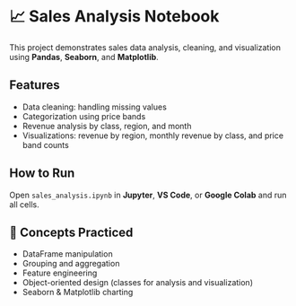 # 📈 Sales Analysis Notebook

This project demonstrates sales data analysis, cleaning, and visualization using **Pandas**, **Seaborn**, and **Matplotlib**.

## Features
- Data cleaning: handling missing values
- Categorization using price bands
- Revenue analysis by class, region, and month
- Visualizations: revenue by region, monthly revenue by class, and price band counts

## How to Run
Open `sales_analysis.ipynb` in **Jupyter**, **VS Code**, or **Google Colab** and run all cells.

## 🧠 Concepts Practiced
- DataFrame manipulation  
- Grouping and aggregation  
- Feature engineering  
- Object-oriented design (classes for analysis and visualization)  
- Seaborn & Matplotlib charting

